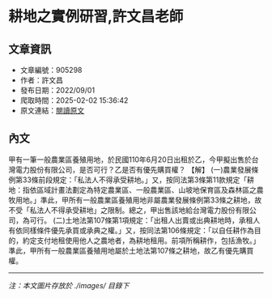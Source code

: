 # 耕地之實例研習,許文昌老師

## 文章資訊
- 文章編號：905298
- 作者：許文昌
- 發布日期：2022/09/01
- 爬取時間：2025-02-02 15:36:42
- 原文連結：[閱讀原文](https://real-estate.get.com.tw/Columns/detail.aspx?no=905298)

## 內文
甲有一筆一般農業區養殖用地，於民國110年6月20日出租於乙，今甲擬出售於台灣電力股份有限公司，是否可行？乙是否有優先購買權？
【解】
(一)農業發展條例第33條前段規定：「私法人不得承受耕地。」又，按同法第3條第11款規定「耕地：指依區域計畫法劃定為特定農業區、一般農業區、山坡地保育區及森林區之農牧用地。」準此，甲所有一般農業區養殖用地非屬農業發展條例第33條之耕地，故不受「私法人不得承受耕地」之限制。總之，甲出售該地給台灣電力股份有限公司，為可行。
(二)土地法第107條第1項規定：「出租人出賣或出典耕地時，承租人有依同樣條件優先承買或承典之權。」又，按同法第106條規定：「以自任耕作為目的，約定支付地租使用他人之農地者，為耕地租用。前項所稱耕作，包括漁牧。」準此，甲所有一般農業區養殖用地屬於土地法第107條之耕地，故乙有優先購買權。

---
*注：本文圖片存放於 ./images/ 目錄下*
